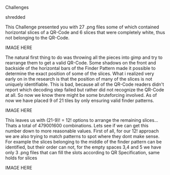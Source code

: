 Challenges

shredded

This Challenge presented you with 27 .png files some of which contained horizontal slices of a QR-Code and 6 slices that were completely white, thus not belonging to the QR-Code.

IMAGE HERE

The natural first thing to do was throwing all the pieces into gimp and try to rearrange them to get a valid QR-Code. Some shadows on the front and backside of the horizontal bars of the Finder Pattern made it possible to determine the exact position of some of the slices. What i realized very early on in the research is that the position of many of the slices is not uniquely identifiable. This is bad, because all of the QR-Code readers didn't report which decoding step failed but rather did not recognize the QR-Code at all. So now we know there might be some bruteforcing involved. As of now we have placed 9 of 21 tiles by only ensuring valid finder patterns.

IMAGE HERE

This leaves us with (21-9)! = 12! options to arrange the remaining slices... Thats a total of 479001600 combinations. Lets see if we can get this number down to more reasonable values. First of all, for our 12! approach we are also trying to match patterns to spot where they dont make sense. For example the slices belonging to the middle of the finder pattern can be identified, but their order can not, for the empty spaces 3,4 and 5 we have only 3 .png files that can fill the slots according to QR Specification, same holds for slices

IMAGE HERE


